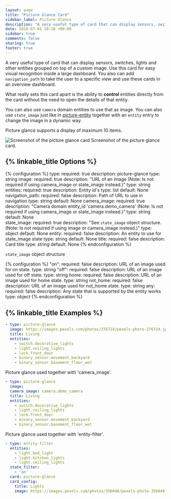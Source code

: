 ```yaml
---
layout: page
title: "Picture Glance Card"
sidebar_label: Picture Glance
description: "A very useful type of card that can display sensors, switches, lights and other entities grouped on top of a custom image. Use this card for easy visual recognition inside a large dashboard."
date: 2018-07-01 10:28 +00:00
sidebar: true
comments: false
sharing: true
footer: true
---
```


A very useful type of card that can display sensors, switches, lights and other entities grouped on top of a custom image. Use this card for easy visual recognition inside a large dashboard. You also can add `navigation_path` to take the user to a specific view and use these cards in an overview dashboard.

What really sets this card apart is the ability to **control** entities directly from the card without the need to open the details of that entity.

You can also use `camera` domain entities to use that as image. You can also use `state_image` just like in [picture-entity](/lovelace/picture-entity/) together with an `entity` entry to change the image in a dynamic way.

Picture glance supports a display of maximum 10 items.

<p class='img'>
<img src='/images/lovelace/lovelace_picture_glance.gif' alt='Screenshot of the picture glance card'>
Screenshot of the picture glance card.
</p>

## {% linkable_title Options %}

{% configuration %}
type:
  required: true
  description: picture-glance
  type: string
image:
  required: true
  description: "URL of an image (Note: Is not required if using camera_image or state_image instead.)"
  type: string
entities:
  required: true
  description: Entity id's
  type: list
  default: None
navigation_path:
  required: false
  description: Path of URL to use in navigation
  type: string
  default: None
camera_image:
  required: true
  description: "Camera domain entity_id 'camera.demo_camera' (Note: Is not required if using camera_image or state_image instead.)"
  type: string
  default: None  
state_image:
  required: true
  description: "See `state_image` object structure. (Note: Is not required if using image or camera_image instead.)"
  type: object
  default: None
entity:
  required: false
  description: An entity to use for state_image state
  type: string
  default: None
title:
  required: false
  description: Card title
  type: string
  default: None
{% endconfiguration %}

`state_image` object structure

{% configuration %}
"on":
  required: false
  description: URL of an image used for on state.
  type: string
"off":
  required: false
  description: URL of an image used for off state.
  type: string
home:
  required: false
  description: URL of an image used for home state.
  type: string
not_home:
  required: false
  description: URL of an image used for not_home state.
  type: string
any:
  required: false
  description: Any state that is supported by the entity works
  type: object
{% endconfiguration %}

## {% linkable_title Examples %}


```yaml
- type: picture-glance
  image: https://images.pexels.com/photos/276724/pexels-photo-276724.jpeg?auto=compress&cs=tinysrgb&dpr=2&h=240&w=495
  title: Living
  entities:
    - switch.decorative_lights
    - light.ceiling_lights
    - lock.front_door
    - binary_sensor.movement_backyard
    - binary_sensor.basement_floor_wet
```

Picture glance used together with 'camera_image'.

```yaml
- type: picture-glance
  image:
  camera_image: camera.demo_camera
  title: Living
  entities:
    - switch.decorative_lights
    - light.ceiling_lights
    - lock.front_door
    - binary_sensor.movement_backyard
    - binary_sensor.basement_floor_wet
```

Picture glance used together with 'entity-filter'.

```yaml
- type: entity-filter
  entities:
    - light.bed_light
    - light.kitchen_lights
    - light.ceiling_lights
  state_filter:
    - 'on'
  card: picture-glance
  card_config:
    title: Lights
    image: https://images.pexels.com/photos/356048/pexels-photo-356048.jpeg?auto=compress&cs=tinysrgb&dpr=2&h=295&w=490
```
